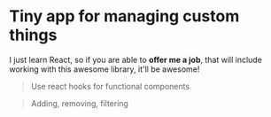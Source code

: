 # Tiny app for managing custom things

I just learn React, so if you are able to **offer me a job**, that will include working with this awesome library, it'll be awesome!

> Use react hooks for functional components

> Adding, removing, filtering

